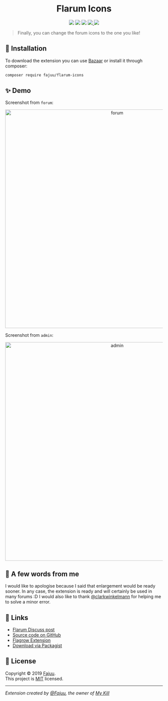 <h1 align="center">Flarum Icons</h1>
<p align="center">
  <img src="https://img.shields.io/github/release/Fajuu/flarum-icons.svg" />
  <img src="https://img.shields.io/github/release-date/Fajuu/flarum-icons.svg" />
  <img src="https://img.shields.io/github/languages/top/Fajuu/flarum-icons.svg" />
  <a href="https://packagist.org/packages/Fajuu/flarum-icons">
    <img src="https://img.shields.io/packagist/dt/Fajuu/flarum-icons.svg" target="_blank" />
  </a>
  <a href="https://github.com/Fajuu/flarum-icons/blob/master/LICENSE">
    <img src="https://img.shields.io/badge/license-MIT-yellow.svg" target="_blank" />
  </a>
</p>

> Finally, you can change the forum icons to the one you like!

## 🚀 Installation

To download the extension you can use [Bazaar](https://discuss.flarum.org/d/5151-flagrow-bazaar-the-extension-marketplace) or install it through composer:

```bash
composer require fajuu/flarum-icons
```

## ✨ Demo

Screenshot from `forum`:

<p align="center">
  <img width="700" align="center" src="https://i.imgur.com/1fu8bJb.png" alt="forum"/>
</p>

Screenshot from `admin`:

<p align="center">
  <img width="700" src="https://i.imgur.com/GE9R1YD.png" alt="admin"/>
</p>

## 👋 A few words from me

I would like to apologise because I said that enlargement would be ready sooner. In any case, the extension is ready and will certainly be used in many forums :D I would also like to thank [@clarkwinkelmann](https://discuss.flarum.org/u/clarkwinkelmann) for helping me to solve a minor error.

## 🔗 Links

- [Flarum Discuss post](https://discuss.flarum.org/d/21401-icons-by-fajuu)
- [Source code on GitHub](https://github.com/Fajuu/flarum-icons)
- [Flagrow Extension](https://flagrow.io/extensions/Fajuu/flarum-icons)
- [Download via Packagist](https://packagist.org/packages/Fajuu/flarum-icons)

## 📝 License

Copyright © 2019 [Fajuu](https://github.com/Fajuu).<br /> This project is [MIT](https://github.com/Fajuu/flarum-icons/blob/master/LICENSE) licensed.

---

_Extension created by [@Fajuu](https://github.com/Fajuu), the owner of [My Kill](https://mykill.pl)_
